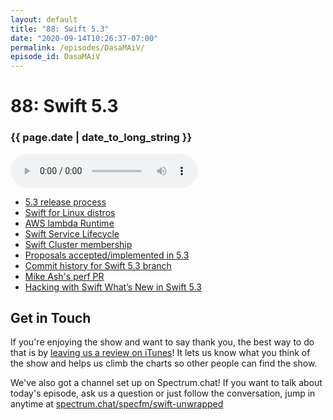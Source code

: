 ```yaml
---
layout: default
title: "88: Swift 5.3"
date: "2020-09-14T10:26:37-07:00"
permalink: /episodes/DasaMAiV/
episode_id: DasaMAiV
---
```


# 88: Swift 5.3

### {{ page.date | date_to_long_string }}

<audio controls><source src="/audio/DasaMAiV.mp3" type="audio/mpeg"></audio>
<br/>
<ul><li><a href="https://swift.org/blog/5-3-release-process/">5.3 release process</a></li><li><a href="https://swift.org/blog/additional-linux-distros/">Swift for Linux distros</a></li><li><a href="https://swift.org/blog/aws-lambda-runtime/">AWS lambda Runtime</a></li><li><a href="https://swift.org/blog/swift-service-lifecycle/">Swift Service Lifecycle</a></li><li><a href="https://swift.org/blog/swift-cluster-membership/">Swift Cluster membership</a></li><li><a href="https://apple.github.io/swift-evolution/#?status=accepted&version=5.3">Proposals accepted/implemented in 5.3</a></li><li><a href="https://github.com/apple/swift/commits/release/5.3">Commit history for Swift 5.3 branch</a></li><li><a href="https://github.com/apple/swift/pull/33487">Mike Ash's perf PR</a></li><li><a href="https://www.hackingwithswift.com/articles/218/whats-new-in-swift-5-3">Hacking with Swift What’s New in Swift 5.3</a></li></ul><h2>Get in Touch</h2><p>If you're enjoying the show and want to say thank you, the best way to do that is by <a href="https://itunes.apple.com/us/podcast/swift-unwrapped/id1209817203?mt=2">leaving us a review on iTunes</a>! It lets us know what you think of the show and helps us climb the charts so other people can find the show.</p><p>We've also got a channel set up on Spectrum.chat! If you want to talk about today's episode, ask us a question or just follow the conversation, jump in anytime at <a href="https://spectrum.chat/specfm/swift-unwrapped">spectrum.chat/specfm/swift-unwrapped</a></p>
